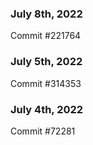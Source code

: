 ### July 8th, 2022

Commit #221764

### July 5th, 2022

Commit #314353


### July 4th, 2022

Commit #72281
